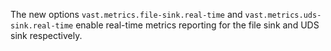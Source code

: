 The new options `vast.metrics.file-sink.real-time` and
`vast.metrics.uds-sink.real-time` enable real-time metrics reporting for the
file sink and UDS sink respectively.

